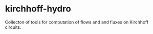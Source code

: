 # kirchhoff-hydro
Collecton of tools for computation of flows and and fluxes on Kirchhoff circuits.
